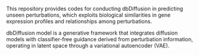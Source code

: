 This repository provides codes for conducting dbDiffusion in predicting unseen perturbations, which exploits biological similarities in gene expression profiles and relationships among perturbations.

dbDiffusion model is a generative framework that integrates diffusion models with classifier-free guidance derived from perturbation information, operating in latent space through a variational autoencoder (VAE).
